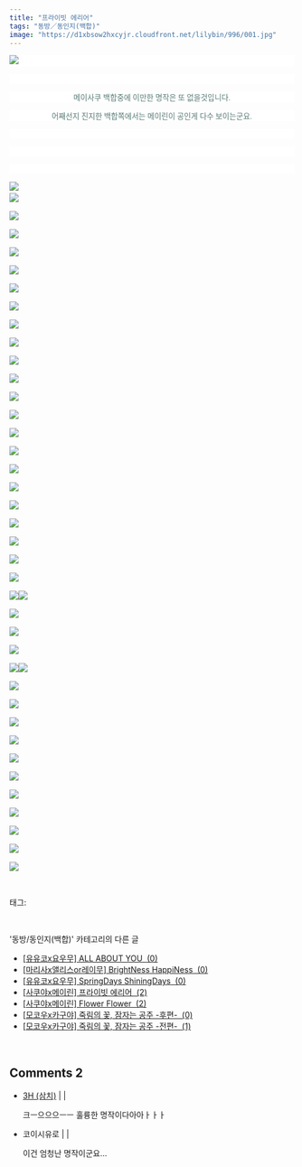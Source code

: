 ```yaml
---
title: "프라이빗 에리어"
tags: "동방／동인지(백합)"
image: "https://d1xbsow2hxcyjr.cloudfront.net/lilybin/996/001.jpg"
---
```

<div class="article">
<div class="area_view">
<p style="text-align: justify; background: white"><img src="{{ site.imgserver10 }}/lilybin/996/001.jpg"/><span style="color:#557a74; font-family:돋움; font-size:10pt"> 
</span></p><p style="text-align: justify; background: white"> 
 </p><p style="text-align: center; background: white"><span style="color:#557a74; font-family:돋움; font-size:10pt">메이사쿠 백합중에 이만한 명작은 또 없을것입니다.
</span></p><p style="text-align: center; background: white"><span style="color:#557a74; font-family:돋움; font-size:10pt">어째선지 진지한 백합쪽에서는 메이린이 공인게 다수 보이는군요.
</span></p><p style="text-align: justify; background: white"> 
 </p><p style="text-align: justify; background: white"> 
 </p><p style="text-align: justify; background: white"> 
 </p><p><img src="{{ site.imgserver10 }}/lilybin/996/002.jpg"/><span style="color:#557a74; font-family:돋움; font-size:10pt"><br/><img src="{{ site.imgserver10 }}/lilybin/996/003.jpg"/><br/><br/><img src="{{ site.imgserver10 }}/lilybin/996/004.jpg"/><br/><br/><img src="{{ site.imgserver10 }}/lilybin/996/005.jpg"/><br/><br/><img src="{{ site.imgserver10 }}/lilybin/996/006.jpg"/><br/><br/><img src="{{ site.imgserver10 }}/lilybin/996/007.jpg"/><br/><br/><img src="{{ site.imgserver10 }}/lilybin/996/008.jpg"/><br/><br/><img src="{{ site.imgserver10 }}/lilybin/996/009.jpg"/><br/><br/><img src="{{ site.imgserver10 }}/lilybin/996/010.jpg"/><br/><br/><img src="{{ site.imgserver10 }}/lilybin/996/011.jpg"/><br/><br/><img src="{{ site.imgserver10 }}/lilybin/996/012.jpg"/><br/><br/><img src="{{ site.imgserver10 }}/lilybin/996/013.jpg"/><br/><br/><img src="{{ site.imgserver10 }}/lilybin/996/014.jpg"/><br/><br/><img src="{{ site.imgserver10 }}/lilybin/996/015.jpg"/><br/><br/><img src="{{ site.imgserver10 }}/lilybin/996/016.jpg"/><br/><br/><img src="{{ site.imgserver10 }}/lilybin/996/017.jpg"/><br/><br/><img src="{{ site.imgserver10 }}/lilybin/996/018.jpg"/><br/><br/><img src="{{ site.imgserver10 }}/lilybin/996/019.jpg"/><br/><br/><img src="{{ site.imgserver10 }}/lilybin/996/020.jpg"/><br/><br/><img src="{{ site.imgserver10 }}/lilybin/996/021.jpg"/><br/><br/><img src="{{ site.imgserver10 }}/lilybin/996/022.jpg"/><br/><br/><img src="{{ site.imgserver10 }}/lilybin/996/023.jpg"/><br/><br/><img src="{{ site.imgserver10 }}/lilybin/996/024.jpg"/><br/><br/><img src="{{ site.imgserver10 }}/lilybin/996/025.jpg"/><img src="{{ site.imgserver10 }}/lilybin/996/026.jpg"/><br/><br/><img src="{{ site.imgserver10 }}/lilybin/996/027.jpg"/><br/><br/><img src="{{ site.imgserver10 }}/lilybin/996/028.jpg"/><br/><br/><img src="{{ site.imgserver10 }}/lilybin/996/029.jpg"/><br/><br/><img src="{{ site.imgserver10 }}/lilybin/996/030.jpg"/><img src="{{ site.imgserver10 }}/lilybin/996/031.jpg"/><br/><br/><img src="{{ site.imgserver10 }}/lilybin/996/032.jpg"/><br/><br/><img src="{{ site.imgserver10 }}/lilybin/996/033.jpg"/><br/><br/><img src="{{ site.imgserver10 }}/lilybin/996/034.jpg"/><br/><br/><img src="{{ site.imgserver10 }}/lilybin/996/035.jpg"/><br/><br/><img src="{{ site.imgserver10 }}/lilybin/996/036.jpg"/><br/><br/><img src="{{ site.imgserver10 }}/lilybin/996/037.jpg"/><br/><br/><img src="{{ site.imgserver10 }}/lilybin/996/038.jpg"/><br/><br/><img src="{{ site.imgserver10 }}/lilybin/996/039.jpg"/><br/><br/><img src="{{ site.imgserver10 }}/lilybin/996/040.jpg"/><br/><br/><img src="{{ site.imgserver10 }}/lilybin/996/041.jpg"/><br/><br/><img src="{{ site.imgserver10 }}/lilybin/996/042.jpg"/></span></p>
</div></div><br/>
<div class="tagTrail">
<p>태그: </p>
<ul>
</ul>
</div><br/>
<div class="another">
<p>'동방/동인지(백합)' 카테고리의 다른 글</p>
<ul>
<li><a href="/lilybin_999">
[유유코x요우무] ALL ABOUT YOU  (0)
</a></li>
<li><a href="/lilybin_998">
[마리사x앨리스or레이무] BrightNess HappiNess  (0)
</a></li>
<li><a href="/lilybin_997">
[유유코x요우무] SpringDays ShiningDays  (0)
</a></li>
<li><a href="/lilybin_996">
[사쿠야x메이린] 프라이빗 에리어  (2)
</a></li>
<li><a href="/lilybin_995">
[사쿠야x메이린] Flower Flower  (2)
</a></li>
<li><a href="/lilybin_994">
[모코우x카구야] 죽림의 꽃, 잠자는 공주 -후편-  (0)
</a></li>
<li><a href="/lilybin_993">
[모코우x카구야] 죽림의 꽃, 잠자는 공주 -전편-  (1)
</a></li>
</ul>
</div><br/>
<div class="comment">
<h2 class="bold">Comments <span id="commentCount996">2</span></h2>
<div style="clear:both;">
<div id="entry996Comment" style="display:block">
<ul class="list_reply">
<li class="rp_general" id="comment12923491">
<div class="post-comment">
<div>
<span>
<i class="fa fa-user"></i> <a href="http://" onclick="return openLinkInNewWindow(this)">3H (삼치)</a> |
                                |
                               
</span>
<p>크ㅡ으으으ㅡㅡ 훌륭한 명작이다아아ㅏㅏㅏ</p>

</div>
</div>
</li>
<li class="rp_general" id="comment13288061">
<div class="post-comment">
<div>
<span>
<i class="fa fa-user"></i>코이시유로 |
                                |
                               
</span>
<p>이건 엄청난 명작이군요...</p>

</div>
</div>
</li>
</ul>
</div>
</div>
</div><br/>
<br/>
<p id="refer"></p>
<br/>

